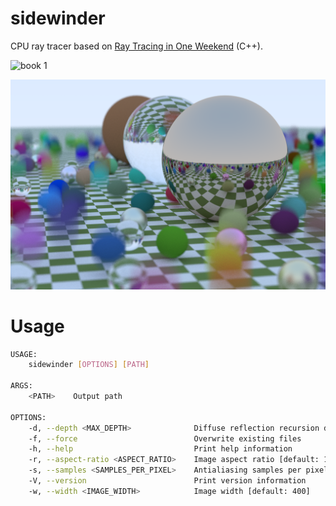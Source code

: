 # sidewinder

CPU ray tracer based on
[Ray Tracing in One Weekend](https://raytracing.github.io/books/RayTracingInOneWeekend.html) (C++).

![book 1](./book1/13.1.png)

![book 2](./book2/4.2.png)

# Usage

```sh
USAGE:
    sidewinder [OPTIONS] [PATH]

ARGS:
    <PATH>    Output path

OPTIONS:
    -d, --depth <MAX_DEPTH>              Diffuse reflection recursion depth [default: 50]
    -f, --force                          Overwrite existing files
    -h, --help                           Print help information
    -r, --aspect-ratio <ASPECT_RATIO>    Image aspect ratio [default: 1.5]
    -s, --samples <SAMPLES_PER_PIXEL>    Antialiasing samples per pixel [default: 100]
    -V, --version                        Print version information
    -w, --width <IMAGE_WIDTH>            Image width [default: 400]
```
